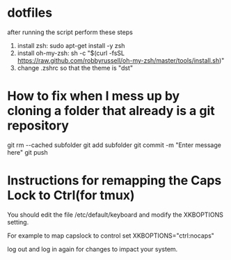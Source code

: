 # dotfiles
after running the script perform these steps
1. install zsh: sudo apt-get install -y zsh
2. install oh-my-zsh: sh -c "$(curl -fsSL https://raw.github.com/robbyrussell/oh-my-zsh/master/tools/install.sh)"
3. change .zshrc so that the theme is "dst"


# How to fix when I mess up by cloning a folder that already is a git repository
git rm --cached subfolder
git add subfolder
git commit -m "Enter message here"
git push

# Instructions for remapping the Caps Lock to Ctrl(for tmux) 
You should edit the file /etc/default/keyboard and modify the XKBOPTIONS setting.

For example to map capslock to control set XKBOPTIONS="ctrl:nocaps"

log out and log in again for changes to impact your system.
